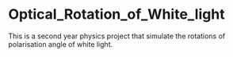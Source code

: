 # Optical_Rotation_of_White_light
This is a second year physics project that simulate the rotations of polarisation angle of white light.
